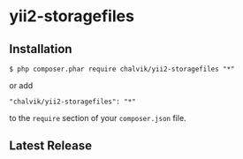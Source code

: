 yii2-storagefiles
===================


## Installation


```
$ php composer.phar require chalvik/yii2-storagefiles "*"
```

or add

```
"chalvik/yii2-storagefiles": "*"
```

to the ```require``` section of your `composer.json` file.

## Latest Release


